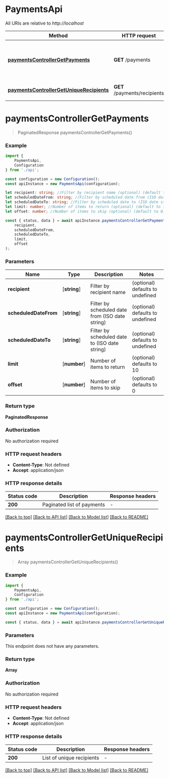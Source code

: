 # PaymentsApi

All URIs are relative to *http://localhost*

|Method | HTTP request | Description|
|------------- | ------------- | -------------|
|[**paymentsControllerGetPayments**](#paymentscontrollergetpayments) | **GET** /payments | Get all payments with optional filtering and pagination|
|[**paymentsControllerGetUniqueRecipients**](#paymentscontrollergetuniquerecipients) | **GET** /payments/recipients | Get unique payment recipients|

# **paymentsControllerGetPayments**
> PaginatedResponse paymentsControllerGetPayments()


### Example

```typescript
import {
    PaymentsApi,
    Configuration
} from './api';

const configuration = new Configuration();
const apiInstance = new PaymentsApi(configuration);

let recipient: string; //Filter by recipient name (optional) (default to undefined)
let scheduledDateFrom: string; //Filter by scheduled date from (ISO date string) (optional) (default to undefined)
let scheduledDateTo: string; //Filter by scheduled date to (ISO date string) (optional) (default to undefined)
let limit: number; //Number of items to return (optional) (default to 10)
let offset: number; //Number of items to skip (optional) (default to 0)

const { status, data } = await apiInstance.paymentsControllerGetPayments(
    recipient,
    scheduledDateFrom,
    scheduledDateTo,
    limit,
    offset
);
```

### Parameters

|Name | Type | Description  | Notes|
|------------- | ------------- | ------------- | -------------|
| **recipient** | [**string**] | Filter by recipient name | (optional) defaults to undefined|
| **scheduledDateFrom** | [**string**] | Filter by scheduled date from (ISO date string) | (optional) defaults to undefined|
| **scheduledDateTo** | [**string**] | Filter by scheduled date to (ISO date string) | (optional) defaults to undefined|
| **limit** | [**number**] | Number of items to return | (optional) defaults to 10|
| **offset** | [**number**] | Number of items to skip | (optional) defaults to 0|


### Return type

**PaginatedResponse**

### Authorization

No authorization required

### HTTP request headers

 - **Content-Type**: Not defined
 - **Accept**: application/json


### HTTP response details
| Status code | Description | Response headers |
|-------------|-------------|------------------|
|**200** | Paginated list of payments |  -  |

[[Back to top]](#) [[Back to API list]](../README.md#documentation-for-api-endpoints) [[Back to Model list]](../README.md#documentation-for-models) [[Back to README]](../README.md)

# **paymentsControllerGetUniqueRecipients**
> Array<string> paymentsControllerGetUniqueRecipients()


### Example

```typescript
import {
    PaymentsApi,
    Configuration
} from './api';

const configuration = new Configuration();
const apiInstance = new PaymentsApi(configuration);

const { status, data } = await apiInstance.paymentsControllerGetUniqueRecipients();
```

### Parameters
This endpoint does not have any parameters.


### Return type

**Array<string>**

### Authorization

No authorization required

### HTTP request headers

 - **Content-Type**: Not defined
 - **Accept**: application/json


### HTTP response details
| Status code | Description | Response headers |
|-------------|-------------|------------------|
|**200** | List of unique recipients |  -  |

[[Back to top]](#) [[Back to API list]](../README.md#documentation-for-api-endpoints) [[Back to Model list]](../README.md#documentation-for-models) [[Back to README]](../README.md)

